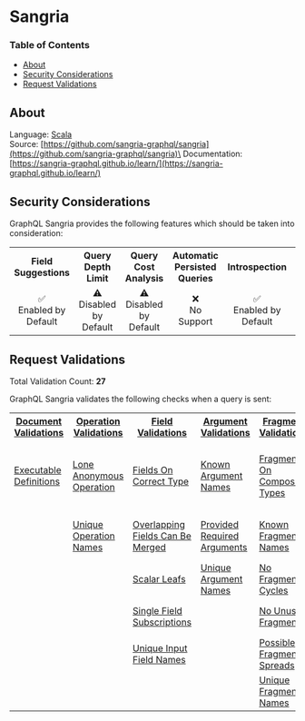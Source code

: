 # Sangria

### Table of Contents
* [About](#About)
* [Security Considerations](#Security-Considerations)
* [Request Validations](#Request-Validations)

## About
Language: [Scala](https://www.scala-lang.org/)\
Source: [https://github.com/sangria-graphql/sangria](https://github.com/sangria-graphql/sangria)\
Documentation: [https://sangria-graphql.github.io/learn/](https://sangria-graphql.github.io/learn/)

## Security Considerations
GraphQL Sangria provides the following features which should be taken into consideration:

<table>
	<tr>
		<th align="center">Field Suggestions</th>
		<th align="center">Query Depth Limit</th>
		<th align="center">Query Cost Analysis</th>
		<th align="center">Automatic Persisted Queries</th>
		<th align="center">Introspection</th>
		<th align="center">Debug Mode</th>
		<th align="center">Batch Requests</th>
	</tr>
	<tr>
		<td align="center">✅<br>Enabled by Default</td>
		<td align="center">⚠️<br>Disabled by Default</td>
		<td align="center">⚠️<br>Disabled by Default</td>
		<td align="center">❌<br>No Support</td>
		<td align="center">✅<br>Enabled by Default</td>
		<td align="center">❌<br>No Support</td>
		<td align="center">⚠️<br>Disabled by Default</td>
	</tr>
</table>


## Request Validations
Total Validation Count: **27**

GraphQL Sangria validates the following checks when a query is sent:

<table>
	<tr>
		<th><a href="https://spec.graphql.org/October2021/#sec-Documents">Document Validations</a></th>
		<th><a href="https://spec.graphql.org/October2021/#sec-Validation.Operations">Operation Validations</a></th>
		<th><a href="https://spec.graphql.org/October2021/#sec-Validation.Fields">Field Validations</a></th>
		<th><a href="https://spec.graphql.org/October2021/#sec-Validation.Arguments">Argument Validations</a></th>
		<th><a href="https://spec.graphql.org/October2021/#sec-Validation.Fragments">Fragment Validations</a></th>
		<th><a href="https://spec.graphql.org/October2021/#sec-Values">Value Validations</a></th>
		<th><a href="https://spec.graphql.org/October2021/#sec-Validation.Directives">Directive Validations</a></th>
		<th><a href="https://spec.graphql.org/October2021/#sec-Validation.Variables">Variable Validations</a></th>
		<th>Misc. Validations</th>
	</tr>
	<tr>
		<td><a href="https://github.com/sangria-graphql/sangria/blob/main/modules/core/src/main/scala/sangria/validation/rules/ExecutableDefinitions.scala">Executable Definitions</a></td>
		<td><a href="https://github.com/sangria-graphql/sangria/blob/main/modules/core/src/main/scala/sangria/validation/rules/LoneAnonymousOperation.scala">Lone Anonymous Operation</a></td>
		<td><a href="https://github.com/sangria-graphql/sangria/blob/main/modules/core/src/main/scala/sangria/validation/rules/FieldsOnCorrectType.scala">Fields On Correct Type</a></td>
		<td><a href="https://github.com/sangria-graphql/sangria/blob/main/modules/core/src/main/scala/sangria/validation/rules/KnownArgumentNames.scala">Known Argument Names</a></td>
		<td><a href="https://github.com/sangria-graphql/sangria/blob/main/modules/core/src/main/scala/sangria/validation/rules/FragmentsOnCompositeTypes.scala">Fragments On Composite Types</a></td>
		<td><a href="https://github.com/sangria-graphql/sangria/blob/main/modules/core/src/main/scala/sangria/validation/rules/KnownTypeNames.scala">Known Type Names</a></td>
		<td><a href="https://github.com/sangria-graphql/sangria/blob/main/modules/core/src/main/scala/sangria/validation/rules/KnownDirectives.scala">Known Directives</a></td>
		<td><a href="https://github.com/sangria-graphql/sangria/blob/main/modules/core/src/main/scala/sangria/validation/rules/InputDocumentNonConflictingVariableInference.scala">Input Document Non Conflicting Variable Inference</a></td>
		<td><a href=""></a></td>
	</tr>
	<tr>
		<td><a href=""></a></td>
		<td><a href="https://github.com/sangria-graphql/sangria/blob/main/modules/core/src/main/scala/sangria/validation/rules/UniqueOperationNames.scala">Unique Operation Names</a></td>
		<td><a href="https://github.com/sangria-graphql/sangria/blob/main/modules/core/src/main/scala/sangria/validation/rules/OverlappingFieldsCanBeMerged.scala">Overlapping Fields Can Be Merged</a></td>
		<td><a href="https://github.com/sangria-graphql/sangria/blob/main/modules/core/src/main/scala/sangria/validation/rules/ProvidedRequiredArguments.scala">Provided Required Arguments</a></td>
		<td><a href="https://github.com/sangria-graphql/sangria/blob/main/modules/core/src/main/scala/sangria/validation/rules/KnownFragmentNames.scala">Known Fragment Names</a></td>
		<td><a href="https://github.com/sangria-graphql/sangria/blob/main/modules/core/src/main/scala/sangria/validation/rules/ValuesOfCorrectType.scala">Values Of Correct Type</a></td>
		<td><a href="https://github.com/sangria-graphql/sangria/blob/main/modules/core/src/main/scala/sangria/validation/rules/UniqueDirectivesPerLocation.scala">Unique Directives Per Location</a></td>
		<td><a href="https://github.com/sangria-graphql/sangria/blob/main/modules/core/src/main/scala/sangria/validation/rules/NoUndefinedVariables.scala">No Undefined Variables</a></td>
		<td><a href=""></a></td>
	</tr>
	<tr>
		<td><a href=""></a></td>
		<td><a href=""></a></td>
		<td><a href="https://github.com/sangria-graphql/sangria/blob/main/modules/core/src/main/scala/sangria/validation/rules/ScalarLeafs.scala">Scalar Leafs</a></td>
		<td><a href="https://github.com/sangria-graphql/sangria/blob/main/modules/core/src/main/scala/sangria/validation/rules/UniqueArgumentNames.scala">Unique Argument Names</a></td>
		<td><a href="https://github.com/sangria-graphql/sangria/blob/main/modules/core/src/main/scala/sangria/validation/rules/NoFragmentCycles.scala">No Fragment Cycles</a></td>
		<td><a href=""></a></td>
		<td><a href=""></a></td>
		<td><a href="https://github.com/sangria-graphql/sangria/blob/main/modules/core/src/main/scala/sangria/validation/rules/NoUnusedVariables.scala">No Unused Variables</a></td>
		<td><a href=""></a></td>
	</tr>
	<tr>
		<td><a href=""></a></td>
		<td><a href=""></a></td>
		<td><a href="https://github.com/sangria-graphql/sangria/blob/main/modules/core/src/main/scala/sangria/validation/rules/SingleFieldSubscriptions.scala">Single Field Subscriptions</a></td>
		<td><a href=""></a></td>
		<td><a href="https://github.com/sangria-graphql/sangria/blob/main/modules/core/src/main/scala/sangria/validation/rules/NoUnusedFragments.scala">No Unused Fragments</a></td>
		<td><a href=""></a></td>
		<td><a href=""></a></td>
		<td><a href="https://github.com/sangria-graphql/sangria/blob/main/modules/core/src/main/scala/sangria/validation/rules/UniqueVariableNames.scala">Unique Variable Names</a></td>
		<td><a href=""></a></td>
	</tr>
	<tr>
		<td><a href=""></a></td>
		<td><a href=""></a></td>
		<td><a href="https://github.com/sangria-graphql/sangria/blob/main/modules/core/src/main/scala/sangria/validation/rules/UniqueInputFieldNames.scala">Unique Input Field Names</a></td>
		<td><a href=""></a></td>
		<td><a href="https://github.com/sangria-graphql/sangria/blob/main/modules/core/src/main/scala/sangria/validation/rules/PossibleFragmentSpreads.scala">Possible Fragment Spreads</a></td>
		<td><a href=""></a></td>
		<td><a href=""></a></td>
		<td><a href="https://github.com/sangria-graphql/sangria/blob/main/modules/core/src/main/scala/sangria/validation/rules/VariablesAreInputTypes.scala">Variables Are Input Types</a></td>
		<td><a href=""></a></td>
	</tr>
	<tr>
		<td><a href=""></a></td>
		<td><a href=""></a></td>
		<td><a href=""></a></td>
		<td><a href=""></a></td>
		<td><a href="https://github.com/sangria-graphql/sangria/blob/main/modules/core/src/main/scala/sangria/validation/rules/UniqueFragmentNames.scala">Unique Fragment Names</a></td>
		<td><a href=""></a></td>
		<td><a href=""></a></td>
		<td><a href="https://github.com/sangria-graphql/sangria/blob/main/modules/core/src/main/scala/sangria/validation/rules/VariablesInAllowedPosition.scala">Variables In Allowed Position</a></td>
		<td><a href=""></a></td>
	</tr>
</table>